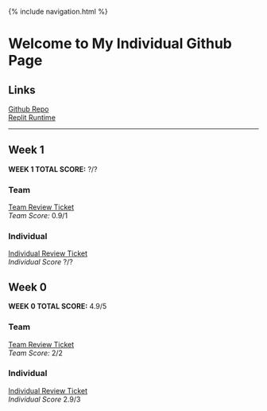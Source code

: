 {% include navigation.html %}

# Welcome to My Individual Github Page

## Links
[Github Repo](https://github.com/maggie3000/CSAindividualrepoTRI3)\
[Replit Runtime](https://replit.com/@MaggieKillada/CSAindividualrepoTRI3?v=1)


<hr/>

## Week 1
**WEEK 1 TOTAL SCORE:** ?/?

### Team
[Team Review Ticket](https://github.com/dsblack0/stickers_for_charity/issues/21)\
*Team Score:* 0.9/1

### Individual
[Individual Review Ticket]()\
*Individual Score* ?/?

## Week 0
**WEEK 0 TOTAL SCORE:** 4.9/5

### Team
[Team Review Ticket](https://github.com/dsblack0/stickers_for_charity/issues/3)\
*Team Score:* 2/2

### Individual
[Individual Review Ticket](https://github.com/dsblack0/stickers_for_charity/issues/10)\
*Individual Score* 2.9/3
